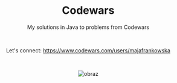 
<div align = "center">

# Codewars
My solutions in Java to problems from Codewars

<br>

Let's connect: https://www.codewars.com/users/majafrankowska

<br>

![obraz](https://github.com/majafrankowska/Codewars/assets/86436235/218959e4-b17c-4d0f-a3d7-0767d7823599)

</div>
